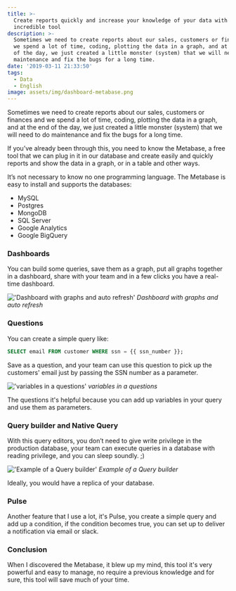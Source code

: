 ```yaml
---
title: >-
  Create reports quickly and increase your knowledge of your data with this
  incredible tool
description: >-
  Sometimes we need to create reports about our sales, customers or finances and
  we spend a lot of time, coding, plotting the data in a graph, and at the end
  of the day, we just created a little monster (system) that we will need to do
  maintenance and fix the bugs for a long time.
date: '2019-03-11 21:33:50'
tags:
  - Data
  - English
image: assets/img/dashboard-metabase.png
---
```


Sometimes we need to create reports about our sales, customers or finances and we spend a lot of time, coding, plotting the data in a graph, and at the end of the day, we just created a little monster (system) that we will need to do maintenance and fix the bugs for a long time.

If you’ve already been through this, you need to know the Metabase, a free tool that we can plug in it in our database and create easily and quickly reports and show the data in a graph, or in a table and other ways.

It’s not necessary to know no one programming language. The Metabase is easy to install and supports the databases:

- MySQL
- Postgres
- MongoDB
- SQL Server
- Google Analytics
- Google BigQuery

### Dashboards

You can build some queries, save them as a graph, put all graphs together in a dashboard, share with your team and in a few clicks you have a real-time dashboard.

!['Dashboard with graphs and auto refresh'](/assets/img/dashboard-metabase.png)
_Dashboard with graphs and auto refresh_

### Questions

You can create a simple query like:

```sql
SELECT email FROM customer WHERE ssn = {{ ssn_number }};
```

Save as a question, and your team can use this question to pick up the customers' email just by passing the SSN number as a parameter.

!['variables in a questions'](/assets/img/questions-metabase.png)
_variables in a questions_

The questions it's helpful because you can add up variables in your query and use them as parameters.

### Query builder and Native Query

With this query editors, you don’t need to give write privilege in the production database, your team can execute queries in a database with reading privilege, and you can sleep soundly. ;)

!['Example of a Query builder'](/assets/img/query-builder-metabase.png)
_Example of a Query builder_

Ideally, you would have a replica of your database.

### Pulse

Another feature that I use a lot, it's Pulse, you create a simple query and add up a condition, if the condition becomes true, you can set up to deliver a notification via email or slack.

### Conclusion

When I discovered the Metabase, it blew up my mind, this tool it's very powerful and easy to manage, no require a previous knowledge and for sure, this tool will save much of your time.

